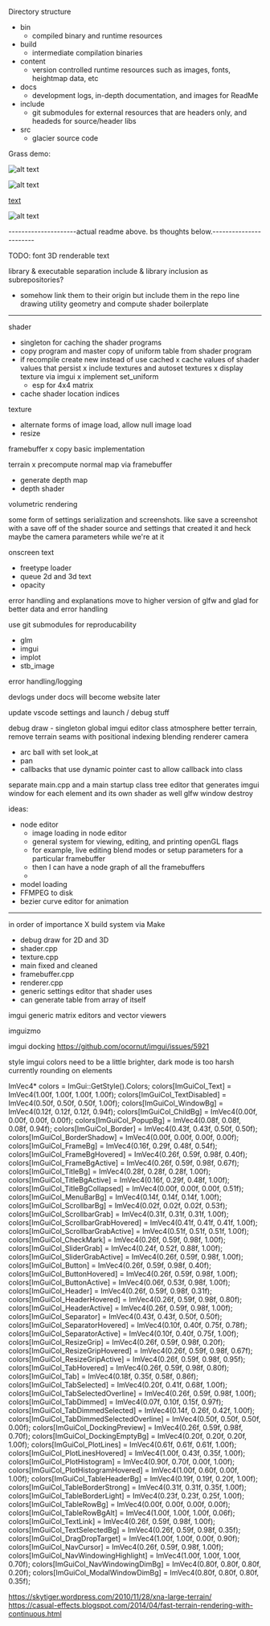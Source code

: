 Directory structure
- bin
  - compiled binary and runtime resources
- build
  - intermediate compilation binaries
- content
  - version controlled runtime resources such as images, fonts, 
    heightmap data, etc
- docs
  - development logs, in-depth documentation, and images for ReadMe
- include
  - git submodules for external resources that are headers only, and headeds for source/header libs
- src
  - glacier source code

Grass demo:

![alt text](image.png)

![alt text](image-1.png)

[text](docs/grass_wind_demo.webm)

![alt text](image-2.png)

---------------------actual readme above. bs thoughts below.-----------------------

TODO:
font
3D renderable text

library & executable separation
include & library inclusion as subrepositories? 
- somehow link them to their origin but include them in the repo
line drawing utility
geometry and compute shader boilerplate

-----

shader
- singleton for caching the shader programs
- copy program and master copy of uniform table from shader program
- if recompile create new instead of use cached
x cache values of shader values that persist
x include textures and autoset textures
  x display texture via imgui
x implement set_uniform
  - esp for 4x4 matrix
- cache shader location indices

texture
- alternate forms of image load, allow null image load
- resize
  
framebuffer
x copy basic implementation

terrain
x precompute normal map via framebuffer
- generate depth map
- depth shader
  
volumetric rendering

some form of settings serialization and screenshots. like save a screenshot with a save off of the shader source and settings that created it
and heck maybe the camera parameters while we're at it

onscreen text
- freetype loader
- queue 2d and 3d text
- opacity

error handling and explanations
move to higher version of glfw and glad for better data and error handling

use git submodules for reproducability
- glm
- imgui
- implot
- stb_image

error handling/logging

devlogs under docs will become website later

update vscode settings and launch / debug stuff

debug draw - singleton
global imgui editor class
atmosphere
better terrain, remove terrain seams with positional indexing
blending
renderer
camera
- arc ball with set look_at
- pan
- callbacks that use dynamic pointer cast to allow callback into class

separate main.cpp and a main startup class
tree editor that generates imgui window for each element and its own shader as well
glfw window destroy

ideas:
- node editor
  - image loading in node editor
  - general system for viewing, editing, and printing openGL flags
  - for example, live editing blend modes or setup parameters for a particular framebuffer
  - then I can have a node graph of all the framebuffers
  - 
- model loading
- FFMPEG to disk
- bezier curve editor for animation

------

in order of importance
X build system via Make
- debug draw for 2D and 3D
- shader.cpp
- texture.cpp
- main fixed and cleaned
- framebuffer.cpp
- renderer.cpp
- generic settings editor that shader uses
- can generate table from array of itself

imgui generic matrix editors and vector viewers

imguizmo

imgui docking
https://github.com/ocornut/imgui/issues/5921




style
imgui colors need to be a little brighter, dark mode is too harsh currently
rounding on elements

ImVec4* colors = ImGui::GetStyle().Colors;
colors[ImGuiCol_Text]                   = ImVec4(1.00f, 1.00f, 1.00f, 1.00f);
colors[ImGuiCol_TextDisabled]           = ImVec4(0.50f, 0.50f, 0.50f, 1.00f);
colors[ImGuiCol_WindowBg]               = ImVec4(0.12f, 0.12f, 0.12f, 0.94f);
colors[ImGuiCol_ChildBg]                = ImVec4(0.00f, 0.00f, 0.00f, 0.00f);
colors[ImGuiCol_PopupBg]                = ImVec4(0.08f, 0.08f, 0.08f, 0.94f);
colors[ImGuiCol_Border]                 = ImVec4(0.43f, 0.43f, 0.50f, 0.50f);
colors[ImGuiCol_BorderShadow]           = ImVec4(0.00f, 0.00f, 0.00f, 0.00f);
colors[ImGuiCol_FrameBg]                = ImVec4(0.16f, 0.29f, 0.48f, 0.54f);
colors[ImGuiCol_FrameBgHovered]         = ImVec4(0.26f, 0.59f, 0.98f, 0.40f);
colors[ImGuiCol_FrameBgActive]          = ImVec4(0.26f, 0.59f, 0.98f, 0.67f);
colors[ImGuiCol_TitleBg]                = ImVec4(0.28f, 0.28f, 0.28f, 1.00f);
colors[ImGuiCol_TitleBgActive]          = ImVec4(0.16f, 0.29f, 0.48f, 1.00f);
colors[ImGuiCol_TitleBgCollapsed]       = ImVec4(0.00f, 0.00f, 0.00f, 0.51f);
colors[ImGuiCol_MenuBarBg]              = ImVec4(0.14f, 0.14f, 0.14f, 1.00f);
colors[ImGuiCol_ScrollbarBg]            = ImVec4(0.02f, 0.02f, 0.02f, 0.53f);
colors[ImGuiCol_ScrollbarGrab]          = ImVec4(0.31f, 0.31f, 0.31f, 1.00f);
colors[ImGuiCol_ScrollbarGrabHovered]   = ImVec4(0.41f, 0.41f, 0.41f, 1.00f);
colors[ImGuiCol_ScrollbarGrabActive]    = ImVec4(0.51f, 0.51f, 0.51f, 1.00f);
colors[ImGuiCol_CheckMark]              = ImVec4(0.26f, 0.59f, 0.98f, 1.00f);
colors[ImGuiCol_SliderGrab]             = ImVec4(0.24f, 0.52f, 0.88f, 1.00f);
colors[ImGuiCol_SliderGrabActive]       = ImVec4(0.26f, 0.59f, 0.98f, 1.00f);
colors[ImGuiCol_Button]                 = ImVec4(0.26f, 0.59f, 0.98f, 0.40f);
colors[ImGuiCol_ButtonHovered]          = ImVec4(0.26f, 0.59f, 0.98f, 1.00f);
colors[ImGuiCol_ButtonActive]           = ImVec4(0.06f, 0.53f, 0.98f, 1.00f);
colors[ImGuiCol_Header]                 = ImVec4(0.26f, 0.59f, 0.98f, 0.31f);
colors[ImGuiCol_HeaderHovered]          = ImVec4(0.26f, 0.59f, 0.98f, 0.80f);
colors[ImGuiCol_HeaderActive]           = ImVec4(0.26f, 0.59f, 0.98f, 1.00f);
colors[ImGuiCol_Separator]              = ImVec4(0.43f, 0.43f, 0.50f, 0.50f);
colors[ImGuiCol_SeparatorHovered]       = ImVec4(0.10f, 0.40f, 0.75f, 0.78f);
colors[ImGuiCol_SeparatorActive]        = ImVec4(0.10f, 0.40f, 0.75f, 1.00f);
colors[ImGuiCol_ResizeGrip]             = ImVec4(0.26f, 0.59f, 0.98f, 0.20f);
colors[ImGuiCol_ResizeGripHovered]      = ImVec4(0.26f, 0.59f, 0.98f, 0.67f);
colors[ImGuiCol_ResizeGripActive]       = ImVec4(0.26f, 0.59f, 0.98f, 0.95f);
colors[ImGuiCol_TabHovered]             = ImVec4(0.26f, 0.59f, 0.98f, 0.80f);
colors[ImGuiCol_Tab]                    = ImVec4(0.18f, 0.35f, 0.58f, 0.86f);
colors[ImGuiCol_TabSelected]            = ImVec4(0.20f, 0.41f, 0.68f, 1.00f);
colors[ImGuiCol_TabSelectedOverline]    = ImVec4(0.26f, 0.59f, 0.98f, 1.00f);
colors[ImGuiCol_TabDimmed]              = ImVec4(0.07f, 0.10f, 0.15f, 0.97f);
colors[ImGuiCol_TabDimmedSelected]      = ImVec4(0.14f, 0.26f, 0.42f, 1.00f);
colors[ImGuiCol_TabDimmedSelectedOverline]  = ImVec4(0.50f, 0.50f, 0.50f, 0.00f);
colors[ImGuiCol_DockingPreview]         = ImVec4(0.26f, 0.59f, 0.98f, 0.70f);
colors[ImGuiCol_DockingEmptyBg]         = ImVec4(0.20f, 0.20f, 0.20f, 1.00f);
colors[ImGuiCol_PlotLines]              = ImVec4(0.61f, 0.61f, 0.61f, 1.00f);
colors[ImGuiCol_PlotLinesHovered]       = ImVec4(1.00f, 0.43f, 0.35f, 1.00f);
colors[ImGuiCol_PlotHistogram]          = ImVec4(0.90f, 0.70f, 0.00f, 1.00f);
colors[ImGuiCol_PlotHistogramHovered]   = ImVec4(1.00f, 0.60f, 0.00f, 1.00f);
colors[ImGuiCol_TableHeaderBg]          = ImVec4(0.19f, 0.19f, 0.20f, 1.00f);
colors[ImGuiCol_TableBorderStrong]      = ImVec4(0.31f, 0.31f, 0.35f, 1.00f);
colors[ImGuiCol_TableBorderLight]       = ImVec4(0.23f, 0.23f, 0.25f, 1.00f);
colors[ImGuiCol_TableRowBg]             = ImVec4(0.00f, 0.00f, 0.00f, 0.00f);
colors[ImGuiCol_TableRowBgAlt]          = ImVec4(1.00f, 1.00f, 1.00f, 0.06f);
colors[ImGuiCol_TextLink]               = ImVec4(0.26f, 0.59f, 0.98f, 1.00f);
colors[ImGuiCol_TextSelectedBg]         = ImVec4(0.26f, 0.59f, 0.98f, 0.35f);
colors[ImGuiCol_DragDropTarget]         = ImVec4(1.00f, 1.00f, 0.00f, 0.90f);
colors[ImGuiCol_NavCursor]              = ImVec4(0.26f, 0.59f, 0.98f, 1.00f);
colors[ImGuiCol_NavWindowingHighlight]  = ImVec4(1.00f, 1.00f, 1.00f, 0.70f);
colors[ImGuiCol_NavWindowingDimBg]      = ImVec4(0.80f, 0.80f, 0.80f, 0.20f);
colors[ImGuiCol_ModalWindowDimBg]       = ImVec4(0.80f, 0.80f, 0.80f, 0.35f);

https://skytiger.wordpress.com/2010/11/28/xna-large-terrain/
https://casual-effects.blogspot.com/2014/04/fast-terrain-rendering-with-continuous.html
